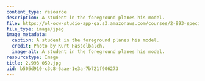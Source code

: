 ```yaml
---
content_type: resource
description: A student in the foreground planes his model.
file: https://ol-ocw-studio-app-qa.s3.amazonaws.com/courses/2-993-special-topics-in-mechanical-engineering-the-art-and-science-of-boat-design-january-iap-2007/b505d910c3c86aae1e3a7b721f906273_2993059.jpg
file_type: image/jpeg
image_metadata:
  caption: A student in the foreground planes his model.
  credit: Photo by Kurt Hasselbalch.
  image-alt: A student in the foreground planes his model.
resourcetype: Image
title: 2.993 059.jpg
uid: b505d910-c3c8-6aae-1e3a-7b721f906273
---
```


